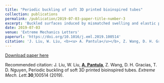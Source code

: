 ```yaml
---
title: "Periodic buckling of soft 3D printed bioinspired tubes"
collection: publications
permalink: /publication/2019-07-03-paper-title-number-3
excerpt: 'Buckled surfaces induced by mismatched swelling and elastic properties of materials are commonly observed in nature, such as on cacti and euphorbias. We designed a 3D printed tubular structure, composed of soft swellable poly N-isopropylacrylamide (pNIPAM) segments and stiff non-swellable polyacrylamide (pAAM) segments. Similar to the shape change of Saguaro stems after rainfall, the tubes show tunable periodic buckling modes in water at the room temperature. '
date: 2019-07-03
venue: 'Extreme Mechanics Letters'
paperurl: 'https://doi.org/10.1016/j.eml.2019.100514'
citation: 'J. Liu, W. Liu, <b><u> A. Pantula</u></b>, Z. Wang, D. H. Gracias, T. D. Nguyen, Periodic buckling of soft 3D printed bioinspired tubes. <i>Extreme Mech. Lett.</i><b>30</b>,100514 (2019).'
---
```


[Download paper here](https://doi.org/10.1016/j.eml.2019.100514)

Recommended citation: J. Liu, W. Liu, <b><u> A. Pantula</u></b>, Z. Wang, D. H. Gracias, T. D. Nguyen, Periodic buckling of soft 3D printed bioinspired tubes. <i>Extreme Mech. Lett.</i><b>30</b>,100514 (2019).
